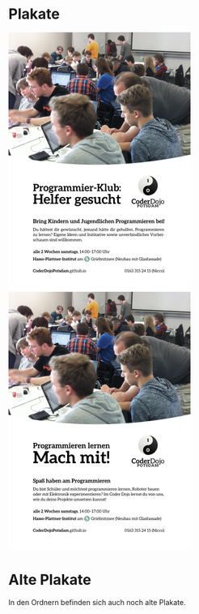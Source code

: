 Plakate
=======

[![2015-11-18-mentoren/plakat.pdf](2015-11-18-mentoren/plakat.png)](2015-11-18-mentoren/plakat.pdf?raw=true)
[![2015-11-18-teilnehmer/plakat.pdf](2015-11-18-teilnehmer/plakat.png)](2015-11-18-teilnehmer/plakat.pdf?raw=true)

Alte Plakate
============

In den Ordnern befinden sich auch noch alte Plakate.
